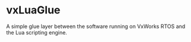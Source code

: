 vxLuaGlue
=========

A simple glue layer between the software running on VxWorks RTOS and the Lua scripting engine.
